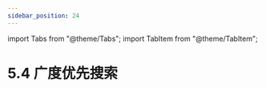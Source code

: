 ```yaml
---
sidebar_position: 24
---
```


import Tabs from "@theme/Tabs";
import TabItem from "@theme/TabItem";

# 5.4 广度优先搜索
